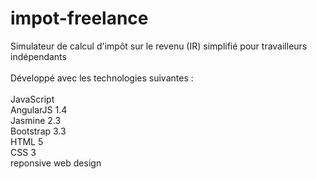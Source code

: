 # impot-freelance
Simulateur de calcul d'impôt sur le revenu (IR) simplifié pour travailleurs indépendants<br/>
<br/>
Développé avec les technologies suivantes : <br/>
<br/>
JavaScript<br/>
AngularJS 1.4<br/>
Jasmine 2.3<br/>
Bootstrap 3.3<br/>
HTML 5<br/>
CSS 3<br/>
reponsive web design<br/>
